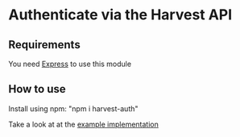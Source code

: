 # Authenticate via the Harvest API

## Requirements

You need [Express](https://expressjs.com/) to use this module 

## How to use

Install using npm: "npm i harvest-auth"

Take a look at at the [example implementation]("examples/existing-express.js")
